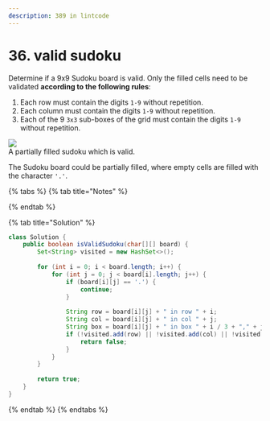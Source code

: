 ```yaml
---
description: 389 in lintcode
---
```


# 36. valid sudoku

Determine if a 9x9 Sudoku board is valid. Only the filled cells need to be validated **according to the following rules**:

1. Each row must contain the digits `1-9` without repetition.
2. Each column must contain the digits `1-9` without repetition.
3. Each of the 9 `3x3` sub-boxes of the grid must contain the digits `1-9` without repetition.

![](https://upload.wikimedia.org/wikipedia/commons/thumb/f/ff/Sudoku-by-L2G-20050714.svg/250px-Sudoku-by-L2G-20050714.svg.png)\
A partially filled sudoku which is valid.

The Sudoku board could be partially filled, where empty cells are filled with the character `'.'`.

{% tabs %}
{% tab title="Notes" %}

{% endtab %}

{% tab title="Solution" %}
```java
class Solution {
    public boolean isValidSudoku(char[][] board) {
        Set<String> visited = new HashSet<>();
        
        for (int i = 0; i < board.length; i++) {
            for (int j = 0; j < board[i].length; j++) {
                if (board[i][j] == '.') {
                    continue;
                }
                
                String row = board[i][j] + " in row " + i;
                String col = board[i][j] + " in col " + j;
                String box = board[i][j] + " in box " + i / 3 + "," + j / 3;// or use (i / 3) * 3 + j / 3
                if (!visited.add(row) || !visited.add(col) || !visited.add(box)) {
                    return false;
                }
            }
        }
        
        return true;
    }
}
```
{% endtab %}
{% endtabs %}
